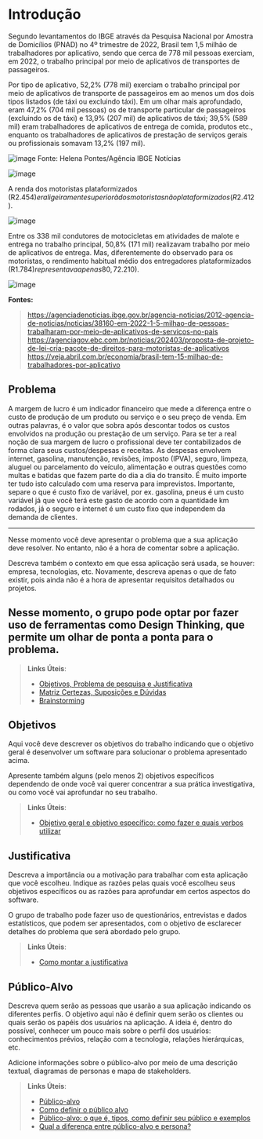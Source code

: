 # Introdução

Segundo levantamentos do IBGE através  da Pesquisa Nacional por Amostra de Domicílios (PNAD) no 4º trimestre de 2022, Brasil tem 1,5 milhão de trabalhadores por aplicativo, sendo que cerca de 778 mil pessoas exerciam, em 2022, o trabalho principal por meio de aplicativos de transportes de passageiros.

Por tipo de aplicativo, 52,2% (778 mil) exerciam o trabalho principal por meio de aplicativos de transporte de passageiros em ao menos um dos dois tipos listados (de táxi ou excluindo táxi). Em um olhar mais aprofundado, eram 47,2% (704 mil pessoas) os de transporte particular de passageiros (excluindo os de táxi) e 13,9% (207 mil) de aplicativos de táxi; 39,5% (589 mil) eram trabalhadores de aplicativos de entrega de comida, produtos etc., enquanto os trabalhadores de aplicativos de prestação de serviços gerais ou profissionais somavam 13,2% (197 mil). 

![image](https://github.com/ICEI-PUC-Minas-PMV-ADS/pmv-ads-2024-1-e2-proj-int-t5-managermoney/assets/144861546/fa1d12ee-439c-4e13-aac4-b56ea33603f3)
Fonte: Helena Pontes/Agência IBGE Notícias

![image](https://github.com/ICEI-PUC-Minas-PMV-ADS/pmv-ads-2024-1-e2-proj-int-t5-managermoney/assets/144861546/fb8c01ae-c072-4a24-9769-f249fb77f06a)


A renda dos motoristas plataformizados (R$2.454) era ligeiramente superior à dos motoristas não plataformizados (R$2.412).

![image](https://github.com/ICEI-PUC-Minas-PMV-ADS/pmv-ads-2024-1-e2-proj-int-t5-managermoney/assets/144861546/c518c83f-8f34-4914-be06-e9314e738405)

Entre os 338 mil condutores de motocicletas em atividades de malote e entrega no trabalho principal, 50,8% (171 mil) realizavam trabalho por meio de aplicativos de entrega. Mas, diferentemente do observado para os motoristas, o rendimento habitual médio dos entregadores plataformizados (R$1.784) representava apenas 80,7% daquele recebido pelos não plataformizados (R$2.210). 

![image](https://github.com/ICEI-PUC-Minas-PMV-ADS/pmv-ads-2024-1-e2-proj-int-t5-managermoney/assets/144861546/7919b7df-d0e6-4c6b-90bf-62e1728538ee)



**Fontes:**
> https://agenciadenoticias.ibge.gov.br/agencia-noticias/2012-agencia-de-noticias/noticias/38160-em-2022-1-5-milhao-de-pessoas-trabalharam-por-meio-de-aplicativos-de-servicos-no-pais
> https://agenciagov.ebc.com.br/noticias/202403/proposta-de-projeto-de-lei-cria-pacote-de-direitos-para-motoristas-de-aplicativos
> https://veja.abril.com.br/economia/brasil-tem-15-milhao-de-trabalhadores-por-aplicativo



## Problema

A margem de lucro é um indicador financeiro que mede a diferença entre o custo de produção de um produto ou serviço e o seu preço de venda. Em outras palavras, é o valor que sobra após descontar todos os custos envolvidos na produção ou prestação de um serviço.
Para se ter a real noção de sua margem de lucro o profissional deve ter contabilizados de forma clara seus custos/despesas e receitas. 
As despesas envolvem internet, gasolina, manutenção, revisões, imposto (IPVA), seguro, limpeza, aluguel ou parcelamento do veículo, alimentação e outras questões como multas e batidas que fazem parte do dia a dia do transito. É muito importe ter tudo isto calculado com uma reserva para imprevistos.
Importante, separe o que é custo fixo de variável, por ex. gasolina, pneus é um custo variável já que você terá este gasto de acordo com a quantidade km rodados, já o seguro e internet é um custo fixo que independem da demanda de clientes.



------------------------------------------------------------------------------------------------------------------------------------------
Nesse momento você deve apresentar o problema que a sua aplicação deve  resolver. No entanto, não é a hora de comentar sobre a aplicação.

Descreva também o contexto em que essa aplicação será usada, se  houver: empresa, tecnologias, etc. Novamente, descreva apenas o que de  fato existir, pois ainda não é a hora de apresentar requisitos  detalhados ou projetos.

Nesse momento, o grupo pode optar por fazer uso  de ferramentas como Design Thinking, que permite um olhar de ponta a ponta para o problema.
--------------------------------------------------------------------------------------------------------------------------------------------
> **Links Úteis**:
> - [Objetivos, Problema de pesquisa e Justificativa](https://medium.com/@versioparole/objetivos-problema-de-pesquisa-e-justificativa-c98c8233b9c3)
> - [Matriz Certezas, Suposições e Dúvidas](https://medium.com/educa%C3%A7%C3%A3o-fora-da-caixa/matriz-certezas-suposi%C3%A7%C3%B5es-e-d%C3%BAvidas-fa2263633655)
> - [Brainstorming](https://www.euax.com.br/2018/09/brainstorming/)

## Objetivos

Aqui você deve descrever os objetivos do trabalho indicando que o objetivo geral é desenvolver um software para solucionar o problema apresentado acima. 

Apresente também alguns (pelo menos 2) objetivos específicos dependendo de onde você vai querer concentrar a sua prática investigativa, ou como você vai aprofundar no seu trabalho.
 
> **Links Úteis**:
> - [Objetivo geral e objetivo específico: como fazer e quais verbos utilizar](https://blog.mettzer.com/diferenca-entre-objetivo-geral-e-objetivo-especifico/)

## Justificativa

Descreva a importância ou a motivação para trabalhar com esta aplicação que você escolheu. Indique as razões pelas quais você escolheu seus objetivos específicos ou as razões para aprofundar em certos aspectos do software.

O grupo de trabalho pode fazer uso de questionários, entrevistas e dados estatísticos, que podem ser apresentados, com o objetivo de esclarecer detalhes do problema que será abordado pelo grupo.

> **Links Úteis**:
> - [Como montar a justificativa](https://guiadamonografia.com.br/como-montar-justificativa-do-tcc/)

## Público-Alvo

Descreva quem serão as pessoas que usarão a sua aplicação indicando os diferentes perfis. O objetivo aqui não é definir quem serão os clientes ou quais serão os papéis dos usuários na aplicação. A ideia é, dentro do possível, conhecer um pouco mais sobre o perfil dos usuários: conhecimentos prévios, relação com a tecnologia, relações
hierárquicas, etc.

Adicione informações sobre o público-alvo por meio de uma descrição textual, diagramas de personas e mapa de stakeholders.

> **Links Úteis**:
> - [Público-alvo](https://blog.hotmart.com/pt-br/publico-alvo/)
> - [Como definir o público alvo](https://exame.com/pme/5-dicas-essenciais-para-definir-o-publico-alvo-do-seu-negocio/)
> - [Público-alvo: o que é, tipos, como definir seu público e exemplos](https://klickpages.com.br/blog/publico-alvo-o-que-e/)
> - [Qual a diferença entre público-alvo e persona?](https://rockcontent.com/blog/diferenca-publico-alvo-e-persona/)
